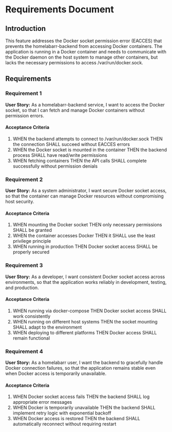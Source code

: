 # Requirements Document

## Introduction

This feature addresses the Docker socket permission error (EACCES) that prevents the homelabarr-backend from accessing Docker containers. The application is running in a Docker container and needs to communicate with the Docker daemon on the host system to manage other containers, but lacks the necessary permissions to access /var/run/docker.sock.

## Requirements

### Requirement 1

**User Story:** As a homelabarr-backend service, I want to access the Docker socket, so that I can fetch and manage Docker containers without permission errors.

#### Acceptance Criteria

1. WHEN the backend attempts to connect to /var/run/docker.sock THEN the connection SHALL succeed without EACCES errors
2. WHEN the Docker socket is mounted in the container THEN the backend process SHALL have read/write permissions
3. WHEN fetching containers THEN the API calls SHALL complete successfully without permission denials

### Requirement 2

**User Story:** As a system administrator, I want secure Docker socket access, so that the container can manage Docker resources without compromising host security.

#### Acceptance Criteria

1. WHEN mounting the Docker socket THEN only necessary permissions SHALL be granted
2. WHEN the container accesses Docker THEN it SHALL use the least privilege principle
3. WHEN running in production THEN Docker socket access SHALL be properly secured

### Requirement 3

**User Story:** As a developer, I want consistent Docker socket access across environments, so that the application works reliably in development, testing, and production.

#### Acceptance Criteria

1. WHEN running via docker-compose THEN Docker socket access SHALL work consistently
2. WHEN running on different host systems THEN the socket mounting SHALL adapt to the environment
3. WHEN deploying to different platforms THEN Docker access SHALL remain functional

### Requirement 4

**User Story:** As a homelabarr user, I want the backend to gracefully handle Docker connection failures, so that the application remains stable even when Docker access is temporarily unavailable.

#### Acceptance Criteria

1. WHEN Docker socket access fails THEN the backend SHALL log appropriate error messages
2. WHEN Docker is temporarily unavailable THEN the backend SHALL implement retry logic with exponential backoff
3. WHEN Docker access is restored THEN the backend SHALL automatically reconnect without requiring restart